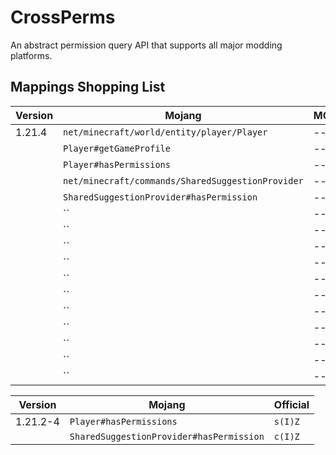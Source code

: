 # CrossPerms

An abstract permission query API that supports all major modding platforms.

## Mappings Shopping List

| Version | Mojang                                            | MCP | SRG | Intermediary               | Yarn                                       | Spigot                                          |
|---------|---------------------------------------------------|-----|-----|----------------------------|--------------------------------------------|-------------------------------------------------|
| 1.21.4  | `net/minecraft/world/entity/player/Player`        | --- | --- | `net/minecraft/class_1657` | `net/minecraft/entity/player/PlayerEntity` | `net/minecraft/world/entity/player/EntityHuman` |
|         | `Player#getGameProfile`                           | --- | --- | `method_7334`              | `getGameProfile`                           | ---                                             |
|         | `Player#hasPermissions`                           | --- | --- | `method_64475`             | `hasPermissionLevel`                       | ---                                             |
|         | `net/minecraft/commands/SharedSuggestionProvider` | --- | --- | `net/minecraft/class_2172` | `net/minecraft/command/CommandSource`      | `net/minecraft/commands/ICompletionProvider`    |
|         | `SharedSuggestionProvider#hasPermission`          | --- | --- | `method_9259`              | `hasPermissionLevel`                       | ---                                             |
|         | ``                                                | --- | --- | ``                         | ``                                         | ---                                             |
|         | ``                                                | --- | --- | ``                         | ``                                         | ---                                             |
|         | ``                                                | --- | --- | ``                         | ``                                         | ---                                             |
|         | ``                                                | --- | --- | ``                         | ``                                         | ---                                             |
|         | ``                                                | --- | --- | ``                         | ``                                         | ---                                             |
|         | ``                                                | --- | --- | ``                         | ``                                         | ---                                             |
|         | ``                                                | --- | --- | ``                         | ``                                         | ---                                             |
|         | ``                                                | --- | --- | ``                         | ``                                         | ---                                             |
|         | ``                                                | --- | --- | ``                         | ``                                         | ---                                             |
|         | ``                                                | --- | --- | ``                         | ``                                         | ---                                             |
|         | ``                                                | --- | --- | ``                         | ``                                         | ---                                             |

| Version  | Mojang                                   | Official                              |
|----------|------------------------------------------|---------------------------------------|
| 1.21.2-4 | `Player#hasPermissions`                  | `s(I)Z`                               |
|          | `SharedSuggestionProvider#hasPermission` | `c(I)Z`                               |



